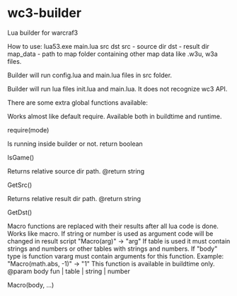 # wc3-builder
Lua builder for warcraf3

How to use:
lua53.exe main.lua src dst
  src - source dir
  dst - result dir
  map_data - path to map folder containing other map data like .w3u, w3a files.

Builder will run config.lua and main.lua files in src folder. 

Builder will run lua files init.lua and main.lua. It does not recognize wc3 API.

There are some extra global functions available:

Works almost like default require. Available both in buildtime and runtime.

require(mode)

Is running inside builder or not.
return boolean

IsGame()

Returns relative source dir path.
@return string

GetSrc()

Returns relative result dir path.
@return string

GetDst()

Macro functions are replaced with their results after all lua code is done.
Works like macro. If string or number is used as argument code will be changed in result script "Macro(arg)" -> "arg"
If table is used it must contain strings and numbers or other tables with strings and numbers.
If "body" type is function vararg must contain arguments for this function. Example: "Macro(math.abs, -1)" -> "1"
This function is available in buildtime only.
@param body fun | table | string | number

Macro(body, ...)